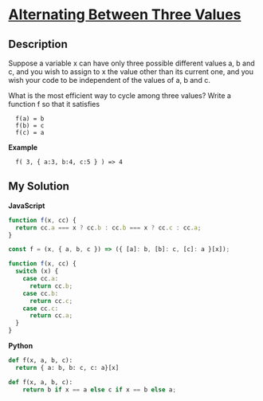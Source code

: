 # [Alternating Between Three Values](https://www.codewars.com/kata/596776fbb4f24d0d82000141)

## Description

Suppose a variable x can have only three possible different values a, b and c, and you wish to assign to x the value other than its current one, and you wish your code to be independent of the values of a, b and c.

What is the most efficient way to cycle among three values? Write a function f so that it satisfies

```
  f(a) = b
  f(b) = c
  f(c) = a
```

**Example**

```
  f( 3, { a:3, b:4, c:5 } ) => 4
```

## My Solution

**JavaScript**

```js
function f(x, cc) {
  return cc.a === x ? cc.b : cc.b === x ? cc.c : cc.a;
}
```

```js
const f = (x, { a, b, c }) => ({ [a]: b, [b]: c, [c]: a }[x]);
```

```js
function f(x, cc) {
  switch (x) {
    case cc.a:
      return cc.b;
    case cc.b:
      return cc.c;
    case cc.c:
      return cc.a;
  }
}
```

**Python**

```py
def f(x, a, b, c):
  return { a: b, b: c, c: a}[x]
```

```py
def f(x, a, b, c):
    return b if x == a else c if x == b else a;
```
